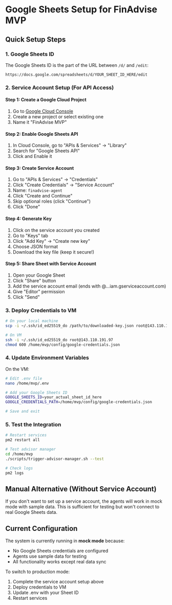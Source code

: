 # Google Sheets Setup for FinAdvise MVP

## Quick Setup Steps

### 1. Google Sheets ID
The Google Sheets ID is the part of the URL between `/d/` and `/edit`:
```
https://docs.google.com/spreadsheets/d/YOUR_SHEET_ID_HERE/edit
```

### 2. Service Account Setup (For API Access)

#### Step 1: Create a Google Cloud Project
1. Go to [Google Cloud Console](https://console.cloud.google.com)
2. Create a new project or select existing one
3. Name it "FinAdvise MVP"

#### Step 2: Enable Google Sheets API
1. In Cloud Console, go to "APIs & Services" → "Library"
2. Search for "Google Sheets API"
3. Click and Enable it

#### Step 3: Create Service Account
1. Go to "APIs & Services" → "Credentials"
2. Click "Create Credentials" → "Service Account"
3. Name: `finadvise-agent`
4. Click "Create and Continue"
5. Skip optional roles (click "Continue")
6. Click "Done"

#### Step 4: Generate Key
1. Click on the service account you created
2. Go to "Keys" tab
3. Click "Add Key" → "Create new key"
4. Choose JSON format
5. Download the key file (keep it secure!)

#### Step 5: Share Sheet with Service Account
1. Open your Google Sheet
2. Click "Share" button
3. Add the service account email (ends with @...iam.gserviceaccount.com)
4. Give "Editor" permission
5. Click "Send"

### 3. Deploy Credentials to VM

```bash
# On your local machine
scp -i ~/.ssh/id_ed25519_do /path/to/downloaded-key.json root@143.110.191.97:/home/mvp/config/google-credentials.json

# On VM
ssh -i ~/.ssh/id_ed25519_do root@143.110.191.97
chmod 600 /home/mvp/config/google-credentials.json
```

### 4. Update Environment Variables

On the VM:
```bash
# Edit .env file
nano /home/mvp/.env

# Add your Google Sheets ID
GOOGLE_SHEETS_ID=your_actual_sheet_id_here
GOOGLE_CREDENTIALS_PATH=/home/mvp/config/google-credentials.json

# Save and exit
```

### 5. Test the Integration

```bash
# Restart services
pm2 restart all

# Test advisor manager
cd /home/mvp
./scripts/trigger-advisor-manager.sh --test

# Check logs
pm2 logs
```

## Manual Alternative (Without Service Account)

If you don't want to set up a service account, the agents will work in mock mode with sample data. This is sufficient for testing but won't connect to real Google Sheets data.

## Current Configuration

The system is currently running in **mock mode** because:
- No Google Sheets credentials are configured
- Agents use sample data for testing
- All functionality works except real data sync

To switch to production mode:
1. Complete the service account setup above
2. Deploy credentials to VM
3. Update .env with your Sheet ID
4. Restart services